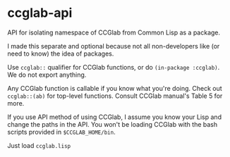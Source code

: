 # ccglab-api
API for isolating namespace of CCGlab from Common Lisp as a package.

I made this separate and optional because not all non-developers like (or need to know) the idea of packages.

Use <code>ccglab::</code> qualifier for CCGlab functions, 
or do <code>(in-package :ccglab)</code>. We do not export anything.

Any CCGlab function is callable if you know what you're doing.
Check out <code>ccglab::(ab)</code> for top-level functions. Consult CCGlab manual's Table 5 for more.

If you use API method of using CCGlab, I assume you know your Lisp and change the paths in the API.
You won't be loading CCGlab with the bash scripts provided in <code>$CCGLAB_HOME/bin</code>.

Just load <code>ccglab.lisp</code>
